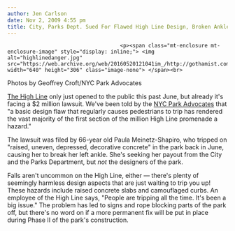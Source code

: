 ```yaml
---
author: Jen Carlson
date: Nov 2, 2009 4:55 pm
title: City, Parks Dept. Sued For Flawed High Line Design, Broken Ankle
---
```


	
										<p><span class="mt-enclosure mt-enclosure-image" style="display: inline;"> <img alt="highlinedanger.jpg" src="https://web.archive.org/web/20160520121041im_/http://gothamist.com/attachments/arts_jen/highlinedanger.jpg" width="640" height="306" class="image-none"> </span><br>
<span class="photo_caption">Photos by Geoffrey Croft/NYC Park Advocates</span></p>

<p><a href="https://web.archive.org/web/20160520121041/http://gothamist.com/tags/highline">The High Line</a> only just opened to the public this past June, but already it&apos;s facing a $2 million lawsuit. We&apos;ve been told by the <a href="https://web.archive.org/web/20160520121041/http://nycparkadvocates.org/">NYC Park Advocates</a> that &quot;a basic design flaw that regularly causes pedestrians to trip has rendered the vast majority of the first section of the million High Line promenade a hazard.&quot; </p>

<p>The lawsuit was filed by 66-year old Paula Meinetz-Shapiro, who tripped on &quot;raised, uneven, depressed, decorative concrete&quot; in the park back in June, causing her to break her left ankle. She&apos;s seeking her payout from the City and the Parks Department, but <em>not</em> the designers of the park.</p>

<p>Falls aren&apos;t uncommon on the High Line, either&#xA0;&#x2014; there&apos;s plenty of seemingly harmless design aspects that are just waiting to trip you up! These hazards include raised concrete slabs and camouflaged curbs. An employee of the High Line says, &quot;People are tripping all the time. It&apos;s been a big issue.&quot; The problem has led to signs and rope blocking parts of the park off, but there&apos;s no word on if a more permanent fix will be put in place during Phase II of the park&apos;s construction.</p>					
										
									
				